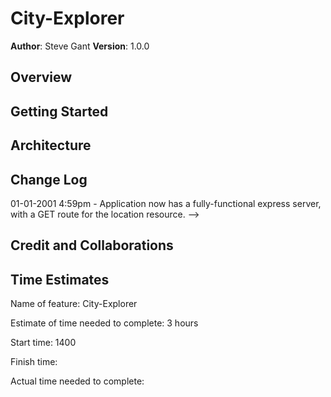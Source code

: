 # City-Explorer

**Author**: Steve Gant
**Version**: 1.0.0

## Overview

## Getting Started

## Architecture

## Change Log

01-01-2001 4:59pm - Application now has a fully-functional express server, with a GET route for the location resource. -->

## Credit and Collaborations

## Time Estimates

Name of feature: City-Explorer

Estimate of time needed to complete: 3 hours

Start time: 1400

Finish time:

Actual time needed to complete: